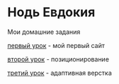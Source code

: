 # Нодь Евдокия 
Мои домашние задания

[первый урок](https://evdokia23.github.io/1_vebsite/) - мой первый сайт

[второй урок](https://evdokia23.github.io/pozicionirovanie/site.html) - позиционирование

[третий урок](https://evdokia23.github.io/homework13/homework13.html) - адаптивная верстка
